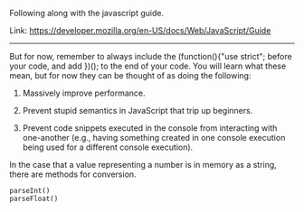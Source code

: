 Following along with the javascript guide.

Link: https://developer.mozilla.org/en-US/docs/Web/JavaScript/Guide


-----------------------------------------------------------------------

But for now, remember to always include the (function(){"use strict"; before your code, and add })(); to the end of your code. You will learn what these mean, but for now they can be thought of as doing the following:

1.  Massively improve performance.

2.  Prevent stupid semantics in JavaScript that trip up beginners.

3.  Prevent code snippets executed in the console from interacting with one-another (e.g., having something created in one console execution being used for a different console execution).





In the case that a value representing a number is in memory as a string, there are methods for conversion.

    parseInt()
    parseFloat()






